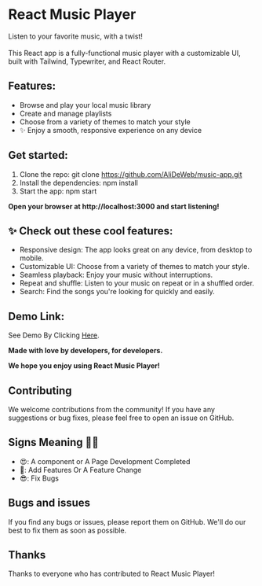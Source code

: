 # React Music Player

<p>
Listen to your favorite music, with a twist!
<br />
<br />
This React app is a fully-functional music player with a customizable UI, built with Tailwind, Typewriter, and React Router.
</p>

## Features:

- Browse and play your local music library
- Create and manage playlists
- Choose from a variety of themes to match your style
- ✨ Enjoy a smooth, responsive experience on any device

## Get started:

1. Clone the repo: git clone https://github.com/AliDeWeb/music-app.git
2. Install the dependencies: npm install
3. Start the app: npm start

**Open your browser at http://localhost:3000 and start listening!**

## ✨ Check out these cool features:

- Responsive design: The app looks great on any device, from desktop to mobile.
- Customizable UI: Choose from a variety of themes to match your style.
- Seamless playback: Enjoy your music without interruptions.
- Repeat and shuffle: Listen to your music on repeat or in a shuffled order.
- Search: Find the songs you're looking for quickly and easily.

## Demo Link:

See Demo By Clicking [Here](https://music-app.liara.run/).

**Made with love by developers, for developers.**

**We hope you enjoy using React Music Player!**

## Contributing

We welcome contributions from the community! If you have any suggestions or bug fixes, please feel free to open an issue on GitHub.

## Signs Meaning 🐱‍👤

- 😍: A component or A Page Development Completed
- 🧐: Add Features Or A Feature Change
- 😎: Fix Bugs

## Bugs and issues

If you find any bugs or issues, please report them on GitHub. We'll do our best to fix them as soon as possible.

## Thanks

Thanks to everyone who has contributed to React Music Player!
